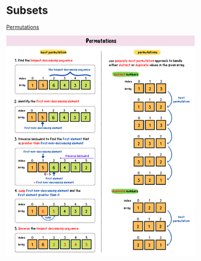 # Subsets
[Permutations](https://yuminlee2.medium.com/permutations-cd394a88a49a)

![permutations-summary-card](https://github.com/ClaireLee22/Leetcode/blob/main/LeetCode%2031%2046%2047-%20Next%20permutation%2C%20Permuatations%20I%20and%20II/images/permutations%20summary%20card.png)
